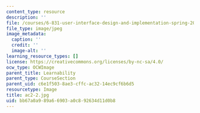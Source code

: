 ```yaml
---
content_type: resource
description: ''
file: /courses/6-831-user-interface-design-and-implementation-spring-2011/bb67a0a989a66903a0c892634d11d0b8_ac2-2.jpg
file_type: image/jpeg
image_metadata:
  caption: ''
  credit: ''
  image-alt: ''
learning_resource_types: []
license: https://creativecommons.org/licenses/by-nc-sa/4.0/
ocw_type: OCWImage
parent_title: Learnability
parent_type: CourseSection
parent_uid: c6e1f503-8ae3-cffc-ac32-14ec9cf6b6d5
resourcetype: Image
title: ac2-2.jpg
uid: bb67a0a9-89a6-6903-a0c8-92634d11d0b8
---
```

